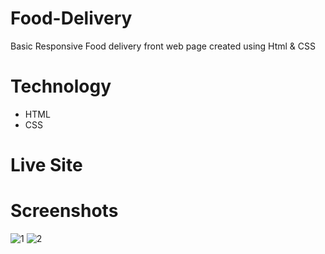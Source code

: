 # Food-Delivery
Basic Responsive Food delivery front web page created using Html &amp; CSS


# Technology
- HTML
- CSS

# Live Site


# Screenshots
![1](https://github.com/Evilking009/Food-Delivery/assets/4027728/ccd75bce-3bd9-40c7-ad6d-16dada9aaf4c)
![2](https://github.com/Evilking009/Food-Delivery/assets/4027728/2e6c33ae-4759-4c52-8bcb-e100538be8d6)

